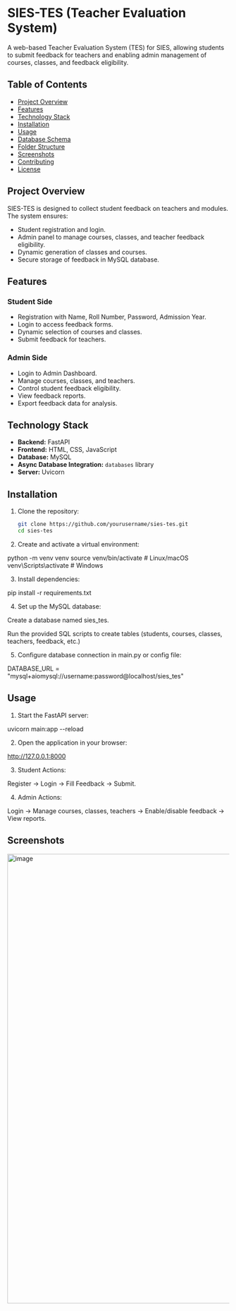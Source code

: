 # SIES-TES (Teacher Evaluation System)

A web-based Teacher Evaluation System (TES) for SIES, allowing students to submit feedback for teachers and enabling admin management of courses, classes, and feedback eligibility.

## Table of Contents

- [Project Overview](#project-overview)
- [Features](#features)
- [Technology Stack](#technology-stack)
- [Installation](#installation)
- [Usage](#usage)
- [Database Schema](#database-schema)
- [Folder Structure](#folder-structure)
- [Screenshots](#screenshots)
- [Contributing](#contributing)
- [License](#license)

## Project Overview

SIES-TES is designed to collect student feedback on teachers and modules. The system ensures:

- Student registration and login.
- Admin panel to manage courses, classes, and teacher feedback eligibility.
- Dynamic generation of classes and courses.
- Secure storage of feedback in MySQL database.

## Features

### Student Side
- Registration with Name, Roll Number, Password, Admission Year.
- Login to access feedback forms.
- Dynamic selection of courses and classes.
- Submit feedback for teachers.

### Admin Side
- Login to Admin Dashboard.
- Manage courses, classes, and teachers.
- Control student feedback eligibility.
- View feedback reports.
- Export feedback data for analysis.

## Technology Stack

- **Backend:** FastAPI  
- **Frontend:** HTML, CSS, JavaScript  
- **Database:** MySQL  
- **Async Database Integration:** `databases` library  
- **Server:** Uvicorn  

## Installation

1. Clone the repository:
   ```bash
   git clone https://github.com/yourusername/sies-tes.git
   cd sies-tes

2. Create and activate a virtual environment:

python -m venv venv
source venv/bin/activate   # Linux/macOS
venv\Scripts\activate      # Windows

3. Install dependencies:

pip install -r requirements.txt

4. Set up the MySQL database:

Create a database named sies_tes.

Run the provided SQL scripts to create tables (students, courses, classes, teachers, feedback, etc.)

5. Configure database connection in main.py or config file:

DATABASE_URL = "mysql+aiomysql://username:password@localhost/sies_tes"

## Usage

1. Start the FastAPI server:

uvicorn main:app --reload


2. Open the application in your browser:

http://127.0.0.1:8000

3. Student Actions:

Register → Login → Fill Feedback → Submit.

4. Admin Actions:

Login → Manage courses, classes, teachers → Enable/disable feedback → View reports.

## Screenshots
<img width="1920" height="1020" alt="image" src="https://github.com/user-attachments/assets/73dfdc09-c6ce-437d-875b-888ed8a500cb" />
